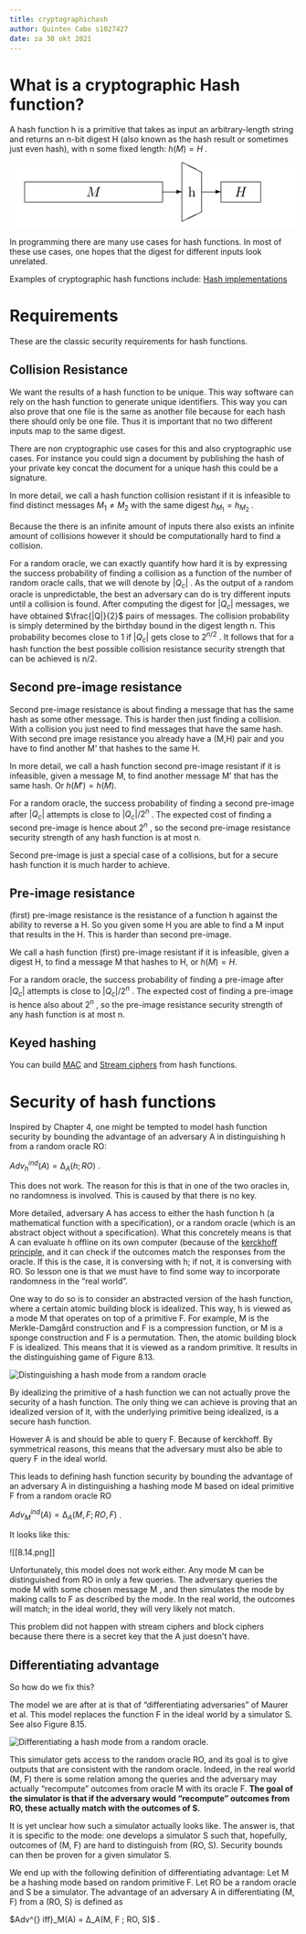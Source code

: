 ```yaml
---
title: cryptographichash
author: Quinten Cabo s1027427
date: za 30 okt 2021
---
```


# What is a cryptographic Hash function?

 A hash function h is a primitive that takes as input an arbitrary-length string and returns an n-bit digest H (also known as the hash result or sometimes just even hash), with n some fixed length: $h(M) = H$ .       
 
 ![hash function](hashf.png)
 
In programming there are many use cases for hash functions. In most of these use cases, one hopes that the digest for different inputs look unrelated.

Examples of cryptographic hash functions include: [Hash implementations](hashimplementations.md)

# Requirements 
These are the classic security requirements for hash functions.

## Collision Resistance
We want the results of a hash function to be unique. This way software can rely on the hash function to generate unique identifiers. This way you can also prove that one file is the same as another file because for each hash there should only be one file.  Thus it is important that no two different inputs map to the same digest.  

There are non cryptographic use cases for this and also cryptographic use cases. For instance you could sign a document by publishing the hash of your private key concat the document for a unique hash this could be a signature. 

In more detail, we call a hash function collision resistant if it is infeasible to find distinct messages $M_1 \neq M_2$ with the same digest $h_{M_1} = h_{M_2}$ .

Because the there is an infinite amount of inputs there also exists an infinite amount of collisions however it should be computationally hard to find a collision. 

For a random oracle, we can exactly quantify how hard it is by expressing the success probability of finding a collision as a function of the number of random oracle calls, that we will denote by $|Q_c|$ . As the output of a random oracle is unpredictable, the best an adversary can do is try different inputs until a collision is found. After computing the digest for $|Q_c|$ messages, we have obtained $\frac{|Q|}{2}$ pairs of messages. The collision probability is simply determined by the birthday bound in the digest length n. This probability becomes close to 1 if $|Q_c|$ gets close to $2^{n/2}$ . It follows that for a hash function the best possible collision resistance security strength that can be achieved is n/2.

## Second pre-image resistance
Second pre-image resistance is about finding a message that has the same hash as some other message. This is harder then just finding a collision. With a collision you just need to find messages that have the same hash. With second pre image resistance you already have a (M,H) pair and you have to find another M' that hashes to the same H.  

In more detail, we call a hash function second pre-image resistant if it is infeasible, given a message M, to find another message M' that has the same hash. Or $h(M') = h(M)$.

For a random oracle, the success probability of finding a second pre-image after $|Q_c|$ attempts is close to $|Q_c|/2^n$ . The expected cost of finding a second pre-image is hence about $2^n$ , so the second pre-image resistance security strength of any hash function is at most n. 

Second pre-image is just a special case of a collisions, but for a secure hash function it is much harder to achieve.

## Pre-image resistance
(first) pre-image resistance is the resistance of a function h against the ability to reverse a H. So you given some H you are able to find a M input that results in the H. This is harder than second pre-image.   

We call a hash function (first) pre-image resistant if it is infeasible, given a digest H, to find a message M that hashes to H, or $h(M ) = H$.

For a random oracle, the success probability of finding a pre-image after $|Q_c|$ attempts is close to $|Q_c|/2^n$ . The expected cost of finding a pre-image is hence also about $2^n$ , so the pre-image resistance security strength of any hash function is at most n.

## Keyed hashing
You can build [MAC](mac.md) and [Stream ciphers](stream.md) from hash functions. 

# Security of hash functions
Inspired by Chapter 4, one might be tempted to model hash function security by bounding the
advantage of an adversary A in distinguishing h from a random oracle RO:

$Adv^{ind}_h(A) = ∆_A(h ; RO)$ .

This does not work. The reason for this is that in one of the two oracles in, no randomness is involved. This is caused by that there is no key. 

More detailed, adversary A has access to either the hash function h (a mathematical function with a specification), or a random oracle (which is an abstract object without a specification). What this concretely means is that A can evaluate h offline on its own computer (because of the [kerckhoff principle](kerckhoff.md), and it can check if the outcomes match the responses from the oracle. If this is the case, it is conversing with h; if not, it is conversing with RO. So lesson one is that we must have to find some way to incorporate randomness in the “real world”. 

One way to do so is to consider an abstracted version of the hash function, where a certain atomic building block is idealized. This way, h is viewed as a mode M that operates on top of a primitive F. For example, M is the Merkle-Damgård construction and F is a compression function, or M is a sponge construction and F is a permutation. 
Then, the atomic building block F is idealized. This means that it is viewed as a random primitive. It results in the distinguishing game of Figure 8.13.

![Distinguishing a hash mode from a random oracle](8.13.png)

By idealizing the primitive of a hash function we can not actually prove the security of a hash function. The only thing we can achieve is proving that an idealized version of it, with the underlying primitive being idealized, is a secure hash function.

However A is and should be able to query F. Because of kerckhoff. By symmetrical reasons, this means that the adversary must also be able to query F in the ideal world. 

This leads to defining hash function security by bounding the advantage of an adversary A in distinguishing a hashing mode M based on ideal primitive F from a random oracle RO 

$Adv^{ind}_M (A) = ∆_A(M, F ; RO, F)$ .

It looks like this:

![[8.14.png]]

Unfortunately, this model does not work either. Any mode M can be distinguished from RO in only a few queries. The adversary queries the mode M with some chosen message M , and then simulates the mode by making calls to F as described by the mode. In the real world, the outcomes will match; in the ideal world, they will very likely not match.       

This problem did not happen with stream ciphers and block ciphers because there there is a secret key that the A just doesn't have. 

## Differentiating advantage
So how do we fix this?

The model we are after at is that of “differentiating adversaries” of Maurer et al. This model replaces the function F in the ideal world by a simulator S. See also Figure 8.15. 

![Differentiating a hash mode from a random oracle.](8.15.png)

This simulator gets access to the random oracle RO, and its goal is to give outputs that are consistent with the random oracle. Indeed, in the real world (M, F) there is some relation among the queries and the adversary may actually “recompute” outcomes from oracle M with its oracle F. **The goal of the simulator is that if the adversary would “recompute” outcomes from RO, these actually match with the outcomes of S.**

It is yet unclear how such a simulator actually looks like. The answer is, that it is specific to the
mode: one develops a simulator S such that, hopefully, outcomes of (M, F) are hard to distinguish
from (RO, S). Security bounds can then be proven for a given simulator S.

We end up with the following definition of differentiating advantage:
Let M be a hashing mode based on random primitive F. Let RO be a random oracle and S be a simulator. The advantage of an adversary A in differentiating (M, F) from a (RO, S) is defined as 

$Adv^{} iff}_M(A) = ∆_A(M, F ; RO, S)$ . 